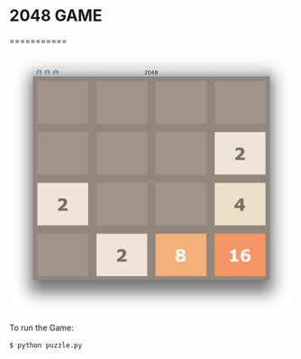 # 2048 GAME
===========

![screenshot](img/screenshot.png)

To run the Game:

```sh
$ python puzzle.py
